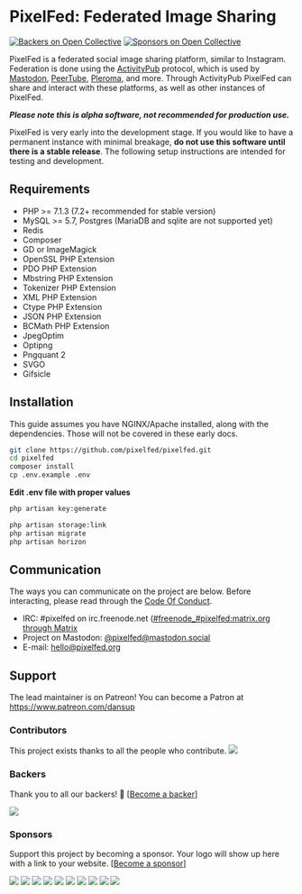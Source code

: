 # PixelFed: Federated Image Sharing
[![Backers on Open Collective](https://opencollective.com/pixelfed-528/backers/badge.svg)](#backers)
 [![Sponsors on Open Collective](https://opencollective.com/pixelfed-528/sponsors/badge.svg)](#sponsors) 

PixelFed is a federated social image sharing platform, similar to Instagram.
Federation is done using the [ActivityPub](https://activitypub.rocks/) protocol,
which is used by [Mastodon](http://joinmastodon.org/), [PeerTube](https://joinpeertube.org/en/),
[Pleroma](https://pleroma.social/), and more. Through ActivityPub PixelFed can share
and interact with these platforms, as well as other instances of PixelFed. 

**_Please note this is alpha software, not recommended for production use._**

PixelFed is very early into the development stage. If you would like to have a
permanent instance with minimal breakage, **do not use this software until
there is a stable release**. The following setup instructions are intended for
testing and development.

## Requirements
 - PHP >= 7.1.3 (7.2+ recommended for stable version)
 - MySQL >= 5.7, Postgres (MariaDB and sqlite are not supported yet)
 - Redis
 - Composer
 - GD or ImageMagick
 - OpenSSL PHP Extension
 - PDO PHP Extension
 - Mbstring PHP Extension
 - Tokenizer PHP Extension
 - XML PHP Extension
 - Ctype PHP Extension
 - JSON PHP Extension
 - BCMath PHP Extension
 - JpegOptim
 - Optipng
 - Pngquant 2
 - SVGO
 - Gifsicle

## Installation

This guide assumes you have NGINX/Apache installed, along with the dependencies.
Those will not be covered in these early docs.

```bash
git clone https://github.com/pixelfed/pixelfed.git
cd pixelfed
composer install
cp .env.example .env
```

**Edit .env file with proper values**

```bash
php artisan key:generate
```

```bash
php artisan storage:link
php artisan migrate
php artisan horizon
```



## Communication

The ways you can communicate on the project are below. Before interacting, please
read through the [Code Of Conduct](CODE_OF_CONDUCT.md).

* IRC: #pixelfed on irc.freenode.net ([#freenode_#pixelfed:matrix.org through
Matrix](https://matrix.to/#/#freenode_#pixelfed:matrix.org)
* Project on Mastodon: [@pixelfed@mastodon.social](https://mastodon.social/@pixelfed)
* E-mail: [hello@pixelfed.org](mailto:hello@pixelfed.org)

## Support

The lead maintainer is on Patreon! You can become a Patron at
https://www.patreon.com/dansup

### Contributors

This project exists thanks to all the people who contribute. 
<a href="https://github.com/pixelfed/pixelfed/graphs/contributors"><img src="https://opencollective.com/pixelfed-528/contributors.svg?width=890&button=false" /></a>


### Backers

Thank you to all our backers! 🙏 [[Become a backer](https://opencollective.com/pixelfed-528#backer)]

<a href="https://opencollective.com/pixelfed-528#backers" target="_blank"><img src="https://opencollective.com/pixelfed-528/backers.svg?width=890"></a>


### Sponsors

Support this project by becoming a sponsor. Your logo will show up here with a link to your website. [[Become a sponsor](https://opencollective.com/pixelfed-528#sponsor)]

<a href="https://opencollective.com/pixelfed-528/sponsor/0/website" target="_blank"><img src="https://opencollective.com/pixelfed-528/sponsor/0/avatar.svg"></a>
<a href="https://opencollective.com/pixelfed-528/sponsor/1/website" target="_blank"><img src="https://opencollective.com/pixelfed-528/sponsor/1/avatar.svg"></a>
<a href="https://opencollective.com/pixelfed-528/sponsor/2/website" target="_blank"><img src="https://opencollective.com/pixelfed-528/sponsor/2/avatar.svg"></a>
<a href="https://opencollective.com/pixelfed-528/sponsor/3/website" target="_blank"><img src="https://opencollective.com/pixelfed-528/sponsor/3/avatar.svg"></a>
<a href="https://opencollective.com/pixelfed-528/sponsor/4/website" target="_blank"><img src="https://opencollective.com/pixelfed-528/sponsor/4/avatar.svg"></a>
<a href="https://opencollective.com/pixelfed-528/sponsor/5/website" target="_blank"><img src="https://opencollective.com/pixelfed-528/sponsor/5/avatar.svg"></a>
<a href="https://opencollective.com/pixelfed-528/sponsor/6/website" target="_blank"><img src="https://opencollective.com/pixelfed-528/sponsor/6/avatar.svg"></a>
<a href="https://opencollective.com/pixelfed-528/sponsor/7/website" target="_blank"><img src="https://opencollective.com/pixelfed-528/sponsor/7/avatar.svg"></a>
<a href="https://opencollective.com/pixelfed-528/sponsor/8/website" target="_blank"><img src="https://opencollective.com/pixelfed-528/sponsor/8/avatar.svg"></a>
<a href="https://opencollective.com/pixelfed-528/sponsor/9/website" target="_blank"><img src="https://opencollective.com/pixelfed-528/sponsor/9/avatar.svg"></a>


